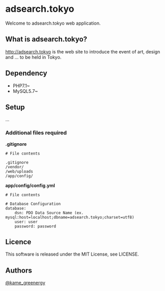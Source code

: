 adsearch.tokyo
===========================================

Welcome to adsearch.tokyo web application.

## What is adsearch.tokyo?

http://adsearch.tokyo is the web site to introduce the event of art, design and ... to be held in Tokyo.

## Dependency

- PHP7.1~
- MySQL5.7~

## Setup

...

### Additional files required

**.gitignore**

```
# File contents

.gitignore
/vendor/
/web/uploads
/app/config/
```

**app/config/config.yml**

```
# File contents

# Database Configuration
database:
    dsn: PDO Data Source Name (ex. mysql:host=localhost;dbname=adsearch.tokyo;charset=utf8)
    user: user
    password: password
```

## Licence

This software is released under the MIT License, see LICENSE.

## Authors

[@kame_greenergy](https://twitter.com/kame_greenergy)